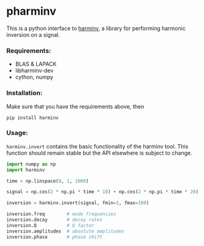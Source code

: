 pharminv
========

This is a python interface to [harminv], a library for performing
harmonic inversion on a signal.

[harminv]: http://ab-initio.mit.edu/wiki/index.php/Harminv

### Requirements:

- BLAS & LAPACK
- libharminv-dev
- cython, numpy

### Installation:

Make sure that you have the requirements above, then

```
pip install harminv
```

### Usage:

`harminv.invert` contains the basic functionality of the harminv
tool. This function should remain stable but the API elsewhere is
subject to change.

```python
import numpy as np
import harminv

time = np.linspace(0, 1, 1000)

signal = np.cos(2 * np.pi * time * 10) + np.cos(2 * np.pi * time * 20)

inversion = harminv.invert(signal, fmin=1, fmax=100)

inversion.freq        # mode frequencies
inversion.decay       # decay rates
inversion.Q           # Q factor
inversion.amplitudes  # absolute amplitudes
inversion.phase       # phase shift 
```
